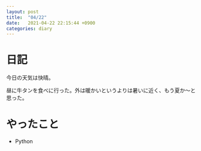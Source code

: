 ```yaml
---
layout: post
title:  "04/22"
date:   2021-04-22 22:15:44 +0900
categories: diary
---
```

# 日記

今日の天気は快晴。

昼に牛タンを食べに行った。外は暖かいというよりは暑いに近く、もう夏か～と思った。

# やったこと

- Python
